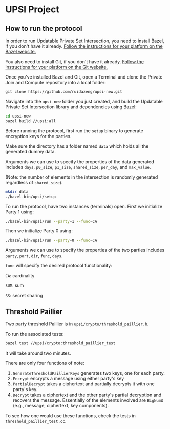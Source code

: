 # UPSI Project

## How to run the protocol

In order to run Updatable Private Set Intersection, you need to install Bazel, if you
don't have it already.
[Follow the instructions for your platform on the Bazel website.](https://docs.bazel.build/versions/master/install.html)

You also need to install Git, if you don't have it already.
[Follow the instructions for your platform on the Git website.](https://git-scm.com/book/en/v2/Getting-Started-Installing-Git)

Once you've installed Bazel and Git, open a Terminal and clone the Private Join
and Compute repository into a local folder:

```shell
git clone https://github.com/ruidazeng/upsi-new.git
```

Navigate into the `upsi-new` folder you just created, and build
the Updatable Private Set Intersection library and dependencies using Bazel:

```bash
cd upsi-new
bazel build //upsi:all
```

Before running the protocol, first run the `setup` binary to generate encryption keys for the parties.

Make sure the directory has a folder named `data` which holds all the generated dummy data.

Arguments we can use to specify the properties of the data generated includes `days`, `p0_size`, `p1_size`, `shared_size`, `per_day`, and `max_value`.

(Note: the number of elements in the intersection is randomly generated regardless of `shared_size`).

```bash
mkdir data
./bazel-bin/upsi/setup
```

To run the protocol, have two instances (terminals) open. First we initialize Party 1 using:

```bash
./bazel-bin/upsi/run --party=1 --func=CA
```

Then we initialize Party 0 using:
```bash
./bazel-bin/upsi/run --party=0 --func=CA
```

Arguments we can use to specify the properties of the two parties includes `party`, `port`, `dir`, `func`, `days`.

`func` will specify the desired protocol functionality:

`CA`: cardinality

`SUM`: sum

`SS`: secret sharing

## Threshold Paillier
Two party threshold Paillier is in `upsi/crypto/threshold_paillier.h`.

To run the associated tests:
```bash
bazel test //upsi/crypto:threshold_paillier_test
```
It will take around two minutes.

There are only four functions of note:
 1. `GenerateThresholdPaillierKeys` generates two keys, one for each party.
 2. `Encrypt` encrypts a message using either party's key
 3. `PartialDecrypt` takes a ciphertext and partially decrypts it with one party's key.
 4. `Decrypt` takes a ciphertext and the other party's partial decryption and recovers the message.
Essentially of the elements involved are `BigNum`s (e.g., message, ciphertext, key components).

To see how one would use these functions, check the tests in `threshold_paillier_test.cc`.
